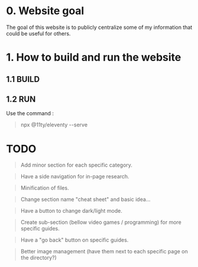 # 0. Website goal

The goal of this website is to publicly centralize some of my information that could be useful for others.

# 1. How to build and run the website

## 1.1 BUILD


## 1.2 RUN
Use the command :

> npx @11ty/eleventy --serve


# TODO

> Add minor section for each specific category.

> Have a side navigation for in-page research.

> Minification of files.

> Change section name "cheat sheet" and basic idea...

> Have a button to change dark/light mode.

> Create sub-section (bellow video games / programming) for more specific guides.

> Have a "go back" button on specific guides.

> Better image management (have them next to each specific page on the directory?)

